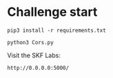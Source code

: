 # Challenge start

```
pip3 install -r requirements.txt
```

```
python3 Cors.py
```

Visit the SKF Labs:
```
http://0.0.0.0:5000/
```
